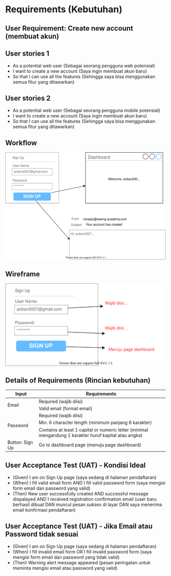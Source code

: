 # Requirements (Kebutuhan)
## User Requirement: **Create new account (membuat akun)**

## User stories 1
* As a potential web user (Sebagai seorang pengguna web potensial)
* I want to create a new account (Saya ingin membuat akun baru)
* So that I can use all the features (Sehingga saya bisa menggunakan semua fitur yang ditawarkan)

## User stories 2
* As a potential web user (Sebagai seorang pengguna mobile potensial)
* I want to create a new account (Saya ingin membuat akun baru)
* So that I can use all the features (Sehingga saya bisa menggunakan semua fitur yang ditawarkan)

## Workflow
![Sign Up Workflow](/images/sign_up.svg)

## Wireframe
![Sign Up Workflow](/images/sign_up_wireframe.svg)

## Details of Requirements (Rincian kebutuhan)
<table>
    <thead>
        <tr>
            <th>Input</th>
            <th>Requirements</th>
        </tr>
    </thead>
    <tbody>
        <tr>
            <td rowspan=2>Email</td>
            <td>Required (wajib diisi)</td>
        </tr>
        <tr>
            <td>Valid email (format email)</td>
        </tr>
        <tr>
            <td rowspan=3>Password</td>
            <td>Required (wajib diisi)</td>
        </tr>
        <tr>
            <td>Min. 6 character length (minimum panjang 6 karakter)</td>
        </tr>
            <td>Contains at least 1 capital or numeric letter (minimal mengandung 1 karakter huruf kapital atau angka)</td>
                <tr>
            <td rowspan=2>Button: Sign Up</td>
            <td>Go to dashboard page (menuju page dashboard)</td>
        </tr>
    </tbody>
</table>

## User Acceptance Test (UAT) - Kondisi Ideal
* (Given) I am on Sign Up page (saya sedang di halaman pendaftaran)
* (When) I fill valid email form AND I fill valid password form (saya mengisi form email dan password yang valid)
* (Then) New user successfully created AND successful message dispalayed AND I received registration confirmation email (user baru berhasil dibuat DAN muncul pesan sukses di layar DAN saya menerima email konfirmasi pendaftaran)

## User Acceptance Test (UAT) - Jika Email atau Password tidak sesuai
* (Given) I am on Sign Up page (saya sedang di halaman pendaftaran)
* (When) I fill invalid email form OR I fill invalid password form (saya mengisi form email dan password yang tidak valid)
* (Then) Warning alert message appeared (pesan peringatan untuk meminta mengisi email atau password yang valid)
